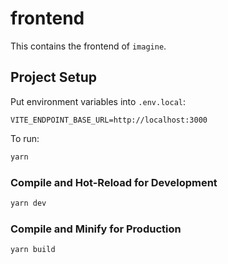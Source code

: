 # frontend

This contains the frontend of `imagine`.

## Project Setup

Put environment variables into `.env.local`:
```
VITE_ENDPOINT_BASE_URL=http://localhost:3000
```

To run:

```sh
yarn
```

### Compile and Hot-Reload for Development

```sh
yarn dev
```

### Compile and Minify for Production

```sh
yarn build
```
